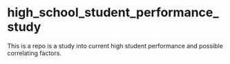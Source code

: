 # high_school_student_performance_study
This is a repo is a study into current high student performance and possible correlating factors. 
